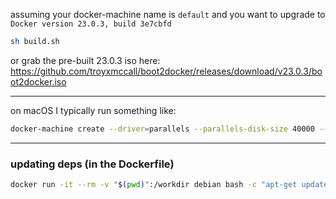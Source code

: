 

assuming your docker-machine name is `default` and you want to upgrade to `Docker version 23.0.3, build 3e7cbfd`


```bash
sh build.sh
```


or grab the pre-built 23.0.3 iso here: https://github.com/troyxmccall/boot2docker/releases/download/v23.0.3/boot2docker.iso

----

on macOS I typically run something like:

```bash
docker-machine create --driver=parallels --parallels-disk-size 40000 --parallels-cpu-count -1 --parallels-memory 16384 --parallels-boot2docker-url https://github.com/troyxmccall/boot2docker/releases/download/v23.0.3/boot2docker.iso default
```

----

### updating deps (in the Dockerfile)

```bash
docker run -it --rm -v "$(pwd)":/workdir debian bash -c "apt-get update && apt-get install -y wget jq git && cd /workdir && bash update.sh"
```
